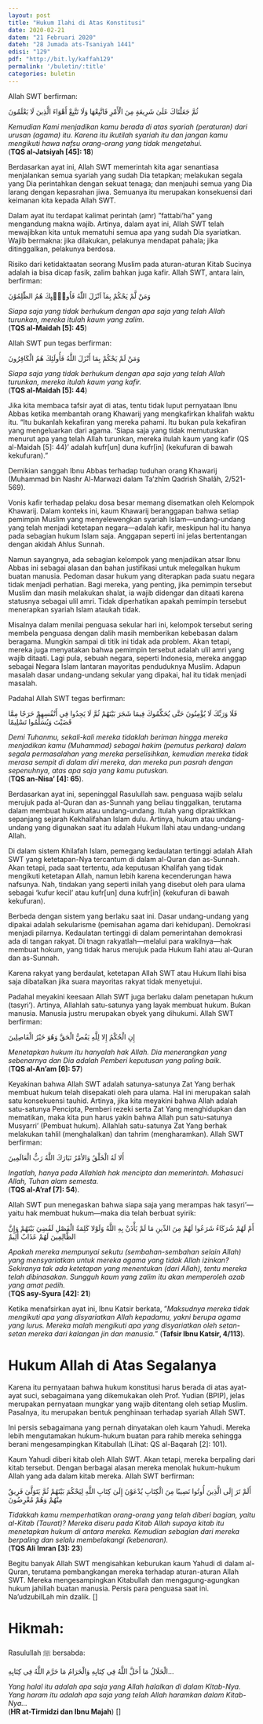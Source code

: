 ```yaml
---
layout: post
title: "Hukum Ilahi di Atas Konstitusi"
date: 2020-02-21
datem: "21 Februari 2020"
dateh: "28 Jumada ats-Tsaniyah 1441"
edisi: "129"
pdf: "http://bit.ly/kaffah129"
permalink: '/buletin/:title'
categories: buletin
---
```


Allah SWT berfirman:

<p class="text-right-arabic">
ثُمَّ جَعَلْنَاكَ عَلَىٰ شَرِيعَةٍ مِنَ الْأَمْرِ فَاتَّبِعْهَا وَلَا تَتَّبِعْ أَهْوَاءَ الَّذِينَ لَا يَعْلَمُونَ
</p>

<p class="text-right-arti">
<i>Kemudian Kami menjadikan kamu berada di atas syariah (peraturan) dari urusan (agama) itu. Karena itu ikutilah syariah itu dan jangan kamu mengikuti hawa nafsu orang-orang yang tidak mengetahui.</i><br>
(<b>TQS al-Jatsiyah [45]: 18</b>)
</p>

Berdasarkan ayat ini, Allah SWT memerintah kita agar senantiasa menjalankan semua syariah yang sudah Dia tetapkan; melakukan segala yang Dia perintahkan dengan sekuat tenaga; dan menjauhi semua yang Dia larang dengan kepasrahan jiwa. Semuanya itu merupakan konsekuensi dari keimanan kita kepada Allah SWT.

Dalam ayat itu terdapat kalimat perintah (amr) ”fattabi’ha” yang mengandung makna wajib. Artinya, dalam ayat ini, Allah SWT telah mewajibkan kita untuk mematuhi semua apa yang sudah Dia syariatkan. Wajib bermakna: jika dilakukan, pelakunya mendapat pahala; jika ditinggalkan, pelakunya berdosa.

Risiko dari ketidaktaatan seorang Muslim pada aturan-aturan Kitab Sucinya adalah ia bisa dicap fasik, zalim bahkan juga kafir. Allah SWT, antara lain, berfirman:

<p class="text-right-arabic">
وَمَنْ لَّمْ يَحْكُمْ بِمَآ اَنْزَلَ اللّٰهُ فَاُولٰۤىِٕكَ هُمُ الظّٰلِمُوْنَ
</p>

<p class="text-right-arti">
<i>Siapa saja yang tidak berhukum dengan apa saja yang telah Allah turunkan, mereka itulah kaum yang zalim.</i><br>
(<b>TQS al-Maidah [5]: 45</b>)
</p>

Allah SWT pun tegas berfirman:

<p class="text-right-arabic">
وَمَنْ لَمْ يَحْكُمْ بِمَا أَنْزَلَ اللَّهُ فَأُولَئِكَ هُمُ الْكَافِرُونَ
</p>

<p class="text-right-arti">
<i>Siapa saja yang tidak berhukum dengan apa saja yang telah Allah turunkan, mereka itulah kaum yang kafir.</i><br>
(<b>TQS al-Maidah [5]: 44</b>)
</p>

Jika kita membaca tafsir ayat di atas, tentu tidak luput pernyataan Ibnu Abbas ketika membantah orang Khawarij yang mengkafirkan khalifah waktu itu. “Itu bukanlah kekafiran yang mereka pahami. Itu bukan pula kekafiran yang mengeluarkan dari agama. ‘Siapa saja yang tidak memutuskan menurut apa yang telah Allah turunkan, mereka itulah kaum yang kafir (QS al-Maidah [5]: 44)’ adalah kufr[un] duna kufr[in] (kekufuran di bawah kekufuran).”

Demikian sanggah Ibnu Abbas terhadap tuduhan orang Khawarij (Muhammad bin Nashr Al-Marwazi dalam Ta’zhîm Qadrish Shalâh, 2/521-569).

Vonis kafir terhadap pelaku dosa besar memang disematkan oleh Kelompok Khawarij. Dalam konteks ini, kaum Khawarij beranggapan bahwa setiap pemimpin Muslim yang menyelewengkan syariah Islam—undang-undang yang telah menjadi ketetapan negara—adalah kafir, meskipun hal itu hanya pada sebagian hukum Islam saja. Anggapan seperti ini jelas bertentangan dengan akidah Ahlus Sunnah.

Namun sayangnya, ada sebagian kelompok yang menjadikan atsar Ibnu Abbas ini sebagai alasan dan bahan justifikasi untuk melegalkan hukum buatan manusia. Pedoman dasar hukum yang diterapkan pada suatu negara tidak menjadi perhatian. Bagi mereka, yang penting, jika pemimpin tersebut Muslim dan masih melakukan shalat, ia wajib didengar dan ditaati karena statusnya sebagai ulil amri. Tidak diperhatikan apakah pemimpin tersebut menerapkan syariah Islam ataukah tidak.

Misalnya dalam menilai penguasa sekular hari ini, kelompok tersebut sering membela penguasa dengan dalih masih memberikan kebebasan dalam beragama. Mungkin sampai di titik ini tidak ada problem. Akan tetapi, mereka juga menyatakan bahwa pemimpin tersebut adalah ulil amri yang wajib ditaati. Lagi pula, sebuah negara, seperti Indonesia, mereka anggap sebagai Negara Islam lantaran mayoritas penduduknya Muslim. Adapun masalah dasar undang-undang sekular yang dipakai, hal itu tidak menjadi masalah.

Padahal Allah SWT tegas berfirman:

<p class="text-right-arabic">
فَلَا وَرَبِّكَ لَا يُؤْمِنُونَ حَتَّى يُحَكِّمُوكَ فِيمَا شَجَرَ بَيْنَهُمْ ثُمَّ لَا يَجِدُوا فِي أَنْفُسِهِمْ حَرَجًا مِمَّا قَضَيْتَ وَيُسَلِّمُوا تَسْلِيمًا
</p>

<p class="text-right-arti">
<i>Demi Tuhanmu, sekali-kali mereka tidaklah beriman hingga mereka menjadikan kamu (Muhammad) sebagai hakim (pemutus perkara) dalam segala permasalahan yang mereka perselisihkan, kemudian mereka tidak merasa sempit di dalam diri mereka, dan mereka pun pasrah dengan sepenuhnya, atas apa saja yang kamu putuskan.</i><br>
(<b>TQS an-Nisa’ [4]: 65</b>).
</p>

Berdasarkan ayat ini, sepeninggal Rasulullah saw. penguasa wajib selalu merujuk pada al-Quran dan as-Sunnah yang beliau tinggalkan, terutama dalam membuat hukum atau undang-undang. Itulah yang dipraktikkan sepanjang sejarah Kekhalifahan Islam dulu. Artinya, hukum atau undang-undang yang digunakan saat itu adalah Hukum Ilahi atau undang-undang Allah.

Di dalam sistem Khilafah Islam, pemegang kedaulatan tertinggi adalah Allah SWT yang ketetapan-Nya tercantum di dalam al-Quran dan as-Sunnah. Akan tetapi, pada saat tertentu, ada keputusan Khalifah yang tidak mengikuti ketetapan Allah, namun lebih karena kecenderungan hawa nafsunya. Nah, tindakan yang seperti inilah yang disebut oleh para ulama sebagai ‘kufur kecil’ atau kufr[un] duna kufr[in] (kekufuran di bawah kekufuran).

Berbeda dengan sistem yang berlaku saat ini. Dasar undang-undang yang dipakai adalah sekularisme (pemisahan agama dari kehidupan). Demokrasi menjadi pilarnya. Kedaulatan tertinggi di dalam pemerintahan demokrasi ada di tangan rakyat. Di tnagn rakyatlah—melalui para wakilnya—hak membuat hokum, yang tidak harus merujuk pada Hukum Ilahi atau al-Quran dan as-Sunnah.

Karena rakyat yang berdaulat, ketetapan Allah SWT atau Hukum Ilahi bisa saja dibatalkan jika suara mayoritas rakyat tidak menyetujui.

Padahal meyakini keesaan Allah SWT juga berlaku dalam penetapan hukum (tasyri’). Artinya, Allahlah satu-satunya yang layak membuat hukum. Bukan manusia. Manusia justru merupakan obyek yang dihukumi. Allah SWT berfirman:

<p class="text-right-arabic">
إِنِ الْحُكْمُ إِلا لِلَّهِ يَقُصُّ الْحَقَّ وَهُوَ خَيْرُ الْفَاصِلِينَ
</p>

<p class="text-right-arti">
<i>Menetapkan hukum itu hanyalah hak Allah. Dia menerangkan yang sebenarnya dan Dia adalah Pemberi keputusan yang paling baik.</i><br>
(<b>TQS al-An’am [6]: 57</b>)
</p>

Keyakinan bahwa Allah SWT adalah satunya-satunya Zat Yang berhak membuat hukum telah disepakati oleh para ulama. Hal ini merupakan salah satu konsekuensi tauhid. Artinya, jika kita meyakini bahwa Allah adalah satu-satunya Pencipta, Pemberi rezeki serta Zat Yang menghidupkan dan mematikan, maka kita pun harus yakin bahwa Allah pun satu-satunya Musyarri’ (Pembuat hukum). Allahlah satu-satunya Zat Yang berhak melakukan tahlil (menghalalkan) dan tahrim (mengharamkan). Allah SWT berfirman:

<p class="text-right-arabic">
أَلا لَهُ الْخَلْقُ وَالأمْرُ تَبَارَكَ اللَّهُ رَبُّ الْعَالَمِينَ
</p>

<p class="text-right-arti">
<i>Ingatlah, hanya pada Allahlah hak mencipta dan memerintah. Mahasuci Allah, Tuhan alam semesta.</i><br>
(<b>TQS al-A’raf [7]: 54</b>).
</p>

Allah SWT pun menegaskan bahwa siapa saja yang merampas hak tasyri’—yaitu hak membuat hukum—maka dia telah berbuat syirik:

<p class="text-right-arabic">
أَمْ لَهُمْ شُرَكَاءُ شَرَعُوا لَهُمْ مِنَ الدِّينِ مَا لَمْ يَأْذَنْ بِهِ اللَّهُ وَلَوْلا كَلِمَةُ الْفَصْلِ لَقُضِيَ بَيْنَهُمْ وَإِنَّ الظَّالِمِينَ لَهُمْ عَذَابٌ أَلِيمٌ
</p>

<p class="text-right-arti">
<i>Apakah mereka mempunyai sekutu (sembahan-sembahan selain Allah) yang mensyariatkan untuk mereka agama yang tidak Allah izinkan? Sekiranya tak ada ketetapan yang menentukan (dari Allah), tentu mereka telah dibinasakan. Sungguh kaum yang zalim itu akan memperoleh azab yang amat pedih.</i><br>
(<b>TQS asy-Syura [42]: 21</b>)
</p>

Ketika menafsirkan ayat ini, Ibnu Katsir berkata, ”<i>Maksudnya mereka tidak mengikuti apa yang disyariatkan Allah kepadamu, yakni berupa agama yang lurus. Mereka malah mengikuti apa yang disyariatkan oleh setan-setan mereka dari kalangan jin dan manusia.</i>” (<b>Tafsir Ibnu Katsir, 4/113</b>).

# Hukum Allah di Atas Segalanya

Karena itu pernyataan bahwa hukum konstitusi harus berada di atas ayat-ayat suci, sebagaimana yang dikemukakan oleh Prof. Yudian (BPIP), jelas merupakan pernyataan mungkar yang wajib ditentang oleh setiap Muslim. Pasalnya, itu merupakan bentuk penghinaan terhadap syariah Allah SWT.

Ini persis sebagaimana yang pernah dinyatakan oleh kaum Yahudi. Mereka lebih mengutamakan hukum-hukum buatan para rahib mereka sehingga berani mengesampingkan Kitabullah (Lihat: QS al-Baqarah [2]: 101).

Kaum Yahudi diberi kitab oleh Allah SWT. Akan tetapi, mereka berpaling dari kitab tersebut. Dengan berbagai alasan mereka menolak hukum-hukum Allah yang ada dalam kitab mereka. Allah SWT berfirman:

<p class="text-right-arabic">
أَلَمْ تَرَ إِلَى الَّذِينَ أُوتُوا نَصِيبًا مِنَ الْكِتَابِ يُدْعَوْنَ إِلَىٰ كِتَابِ اللَّهِ لِيَحْكُمَ بَيْنَهُمْ ثُمَّ يَتَوَلَّىٰ فَرِيقٌ مِنْهُمْ وَهُمْ مُعْرِضُونَ
</p>

<p class="text-right-arti">
<i>Tidakkah kamu memperhatikan orang-orang yang telah diberi bagian, yaitu al-Kitab (Taurat)? Mereka diseru pada Kitab Allah supaya kitab itu menetapkan hukum di antara mereka. Kemudian sebagian dari mereka berpaling dan selalu membelakangi (kebenaran).</i><br>
(<b>TQS Ali Imran [3]: 23</b>)
</p>

Begitu banyak Allah SWT mengisahkan keburukan kaum Yahudi di dalam al-Quran, terutama pembangkangan mereka terhadap aturan-aturan Allah SWT. Mereka mengesampingkan Kitabullah dan mengagung-agungkan hukum jahiliah buatan manusia. Persis para penguasa saat ini. Na’udzubilLah min dzalik. []


<!-- HIKMAH -->
<div class="card mt-5">
  <div class="card-header">
  <h1>Hikmah:</h1>
  </div>

  <div class="card-body">
  <p class="text-center">
  Rasulullah ﷺ  bersabda:
  </p>

  <p class="text-center-arabic">
  الْحَلَالُ مَا أَحَلَّ اللَّهُ فِي كِتَابِهِ وَالْحَرَامُ مَا حَرَّمَ اللَّهُ فِي كِتَابِهِ…
  </p>

  <p class="text-center">
  <i>Yang halal itu adalah apa saja yang Allah halalkan di dalam Kitab-Nya. Yang haram itu adalah apa saja yang telah Allah haramkan dalam Kitab-Nya…</i><br>
  (<b>HR at-Tirmidzi dan Ibnu Majah</b>) []
  </p>
  </div>
</div>
<!-- END HIKMAH -->
